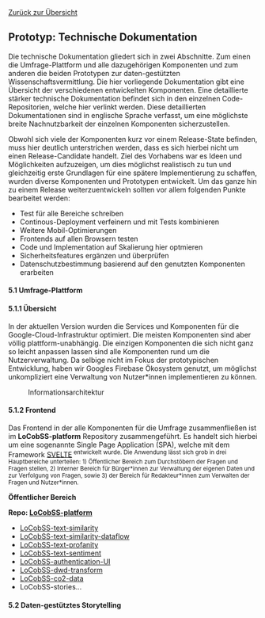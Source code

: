<div class="print-hide">
<a href="../HTML.html">Zurück zur Übersicht</a>
</div>

## Prototyp: Technische Dokumentation

Die technische Dokumentation gliedert sich in zwei Abschnitte. Zum einen die Umfrage-Plattform und alle dazugehörigen Komponenten und zum anderen die beiden Prototypen zur daten-gestützten Wissenschaftsvermittlung. Die hier vorliegende Dokumentation gibt eine Übersicht der verschiedenen entwickelten Komponenten. Eine detaillierte stärker technische Dokumentation befindet sich in den einzelnen Code-Repositorien, welche hier verlinkt werden. Diese detaillierten Dokumentationen sind in englische Sprache verfasst, um eine möglichste breite Nachnutzbarkeit der einzelnen Komponenten sicherzustellen.

Obwohl sich viele der Komponenten kurz vor einem Release-State befinden, muss hier deutlich unterstrichen werden, dass es sich hierbei nicht um einen Release-Candidate handelt. Ziel des Vorhabens war es Ideen und Möglichkeiten aufzuzeigen, um dies möglichst realistisch zu tun und gleichzeitig erste Grundlagen für eine spätere Implementierung zu schaffen, wurden diverse Komponenten und Prototypen entwickelt. Um das ganze hin zu einem Release weiterzuentwickeln sollten vor allem folgenden Punkte bearbeitet werden:

- Test für alle Bereiche schreiben
- Continous-Deployment verfeinern und mit Tests kombinieren
- Weitere Mobil-Optimierungen
- Frontends auf allen Browsern testen
- Code und Implementation auf Skalierung hier optmieren
- Sicherheitsfeatures ergänzen und überprüfen
- Datenschutzbestimmung basierend auf den genutzten Komponenten erarbeiten

#### 5.1 Umfrage-Plattform

#### 5.1.1 Übersicht

In der aktuellen Version wurden die Services und Komponenten für die Google-Cloud-Infrastruktur optimiert. Die meisten Komponenten sind aber völlig plattform-unabhängig. Die einzigen Komponenten die sich nicht ganz so leicht anpassen lassen sind alle Komponenten rund um die Nutzerverwaltung. Da selbige nicht im Fokus der prototypischen Entwicklung, haben wir Googles Firebase Ökosystem genutzt, um möglichst unkompliziert eine Verwaltung von Nutzer\*innen implementieren zu können.

<figure>
<figcaption>Informationsarchitektur</figcaption>
<center><img src="https://sebastian-meier.github.io/LoCobSS-documentation/assets/images/architecture.png" alt="" /></center>
</figure>

#### 5.1.2 Frontend

Das Frontend in der alle Komponenten für die Umfrage zusammenfließen ist im **LoCobSS-platform** Repository zusammengeführt. Es handelt sich hierbei um eine sogenannte Single Page Application (SPA), welche mit dem Framework [SVELTE](https://svelte.dev/)<sup class="print"></a> entwickelt wurde. Die Anwendung lässt sich grob in drei Hauptbereiche unterteilen: 1) Öffentlicher Bereich zum Durchstöbern der Fragen und Fragen stellen, 2) Interner Bereich für Bürger\*innen zur Verwaltung der eigenen Daten und zur Verfolgung von Fragen, sowie 3) der Bereich für Redakteur\*innen zum Verwalten der Fragen und Nutzer\*innen.

**Öffentlicher Bereich**



**Repo: [LoCobSS-platform](https://www.github.com/sebastian-meier/LoCobSS-platform)<sup class="print"></sup>**




- [LoCobSS-text-similarity](https://www.github.com/sebastian-meier/LoCobSS-text-similarity)
- [LoCobSS-text-similarity-dataflow](https://www.github.com/sebastian-meier/LoCobSS-text-similarity-dataflow)
- [LoCobSS-text-profanity](https://www.github.com/sebastian-meier/LoCobSS-text-profanity)
- [LoCobSS-text-sentiment](https://www.github.com/sebastian-meier/LoCobSS-text-sentiment)
- [LoCobSS-authentication-UI](https://www.github.com/sebastian-meier/LoCobSS-authentication-UI)
- [LoCobSS-dwd-transform](https://www.github.com/sebastian-meier/LoCobSS-dwd-transform)
- [LoCobSS-co2-data](https://www.github.com/sebastian-meier/LoCobSS-co2-data)
- LoCobSS-stories...

#### 5.2 Daten-gestütztes Storytelling

